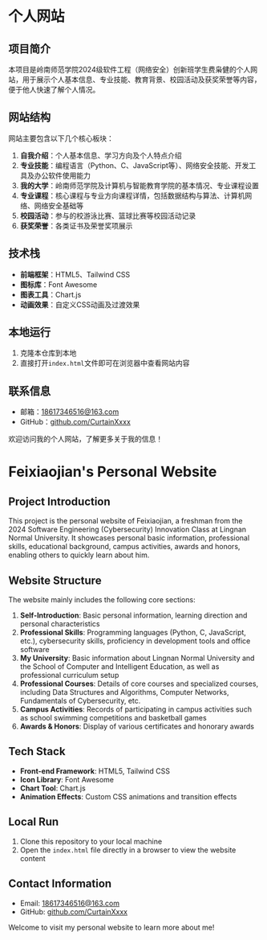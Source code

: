 # 个人网站

## 项目简介
本项目是岭南师范学院2024级软件工程（网络安全）创新班学生费枭健的个人网站，用于展示个人基本信息、专业技能、教育背景、校园活动及获奖荣誉等内容，便于他人快速了解个人情况。

## 网站结构
网站主要包含以下几个核心板块：

1. **自我介绍**：个人基本信息、学习方向及个人特点介绍
2. **专业技能**：编程语言（Python、C、JavaScript等）、网络安全技能、开发工具及办公软件使用能力
3. **我的大学**：岭南师范学院及计算机与智能教育学院的基本情况、专业课程设置
4. **专业课程**：核心课程与专业方向课程详情，包括数据结构与算法、计算机网络、网络安全基础等
5. **校园活动**：参与的校游泳比赛、篮球比赛等校园活动记录
6. **获奖荣誉**：各类证书及荣誉奖项展示

## 技术栈
- **前端框架**：HTML5、Tailwind CSS
- **图标库**：Font Awesome
- **图表工具**：Chart.js
- **动画效果**：自定义CSS动画及过渡效果

## 本地运行
1. 克隆本仓库到本地
2. 直接打开`index.html`文件即可在浏览器中查看网站内容

## 联系信息
- 邮箱：18617346516@163.com
- GitHub：[github.com/CurtainXxxx](https://github.com/CurtainXxxx)

欢迎访问我的个人网站，了解更多关于我的信息！


# Feixiaojian's Personal Website

## Project Introduction
This project is the personal website of Feixiaojian, a freshman from the 2024 Software Engineering (Cybersecurity) Innovation Class at Lingnan Normal University. It showcases personal basic information, professional skills, educational background, campus activities, awards and honors, enabling others to quickly learn about him.

## Website Structure
The website mainly includes the following core sections:

1. **Self-Introduction**: Basic personal information, learning direction and personal characteristics
2. **Professional Skills**: Programming languages (Python, C, JavaScript, etc.), cybersecurity skills, proficiency in development tools and office software
3. **My University**: Basic information about Lingnan Normal University and the School of Computer and Intelligent Education, as well as professional curriculum setup
4. **Professional Courses**: Details of core courses and specialized courses, including Data Structures and Algorithms, Computer Networks, Fundamentals of Cybersecurity, etc.
5. **Campus Activities**: Records of participating in campus activities such as school swimming competitions and basketball games
6. **Awards & Honors**: Display of various certificates and honorary awards

## Tech Stack
- **Front-end Framework**: HTML5, Tailwind CSS
- **Icon Library**: Font Awesome
- **Chart Tool**: Chart.js
- **Animation Effects**: Custom CSS animations and transition effects

## Local Run
1. Clone this repository to your local machine
2. Open the `index.html` file directly in a browser to view the website content

## Contact Information
- Email: 18617346516@163.com
- GitHub: [github.com/CurtainXxxx](https://github.com/CurtainXxxx)

Welcome to visit my personal website to learn more about me!
